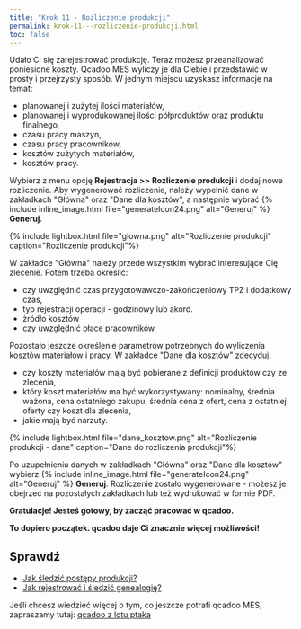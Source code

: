 ```yaml
---
title: "Krok 11 - Rozliczenie produkcji"
permalink: krok-11---rozliczenie-produkcji.html
toc: false
---
```

Udało Ci się zarejestrować produkcję. Teraz możesz przeanalizować poniesione koszty. Qcadoo MES wyliczy je dla Ciebie i przedstawić w prosty i przejrzysty sposób. W jednym miejscu uzyskasz informacje na temat:

- planowanej i zużytej ilości materiałów,
- planowanej i wyprodukowanej ilości półproduktów oraz produktu finalnego,
- czasu pracy maszyn,
- czasu pracy pracowników,
- kosztów zużytych materiałów,
- kosztów pracy.

Wybierz z menu opcję **Rejestracja >> Rozliczenie produkcji** i dodaj nowe rozliczenie. Aby wygenerować rozliczenie, należy wypełnić dane w zakładkach "Główna" oraz "Dane dla kosztów", a następnie wybrać  {% include inline_image.html file="generateIcon24.png" alt="Generuj" %} **Generuj**.

{% include lightbox.html file="glowna.png" alt="Rozliczenie produkcji" caption="Rozliczenie produkcji"%}

W zakładce "Główna" należy przede wszystkim wybrać interesujące Cię zlecenie. Potem trzeba określić:  

- czy uwzględnić czas przygotowawczo-zakończeniowy TPZ i dodatkowy czas,
- typ rejestracji operacji - godzinowy lub akord.
- żródło kosztów
- czy uwzględnić płace pracowników
  
Pozostało jeszcze określenie parametrów potrzebnych do wyliczenia kosztów materiałów i pracy. W zakładce "Dane dla kosztów" zdecyduj:  

- czy koszty materiałów mają być pobierane z definicji produktów czy ze zlecenia,
- który koszt materiałów ma być wykorzystywany: nominalny, średnia ważona, cena ostatniego zakupu, średnia cena z ofert, cena z ostatniej oferty czy koszt dla zlecenia,
- jakie mają być narzuty.  

{% include lightbox.html file="dane_kosztow.png" alt="Rozliczenie produkcji - dane" caption="Dane do rozliczenia produkcji"%}

Po uzupełnieniu danych w zakładkach "Główna" oraz "Dane dla kosztów" wybierz {% include inline_image.html file="generateIcon24.png" alt="Generuj" %} **Generuj**. Rozliczenie zostało wygenerowane - możesz je obejrzeć na pozostałych zakładkach lub też wydrukować w formie PDF.

**Gratulacje! Jesteś gotowy, by zacząć pracować w qcadoo.**

**To dopiero początek. qcadoo daje Ci znacznie więcej możliwości!**

## Sprawdź

- [Jak śledzić postępy produkcji?](/rejestracja)
- [Jak rejestrować i śledzić genealogię?](/genealogia)

Jeśli chcesz wiedzieć więcej o tym, co jeszcze potrafi qcadoo MES, zapraszamy tutaj: [qcadoo z lotu ptaka](http://qcadoo.com/pl/cechy/qcadoo-z-lotu-ptaka.html)
